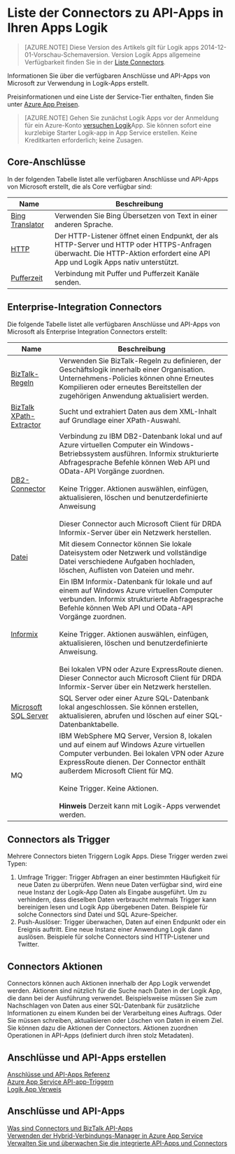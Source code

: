 <properties
    pageTitle="Liste der verfügbaren Anschlüsse und API-Apps | Microsoft Azure App Service"
    description="Informieren Sie sich über Connectors und API-Apps in Azure App Service"
    services="logic-apps"
    documentationCenter=""
    authors="MandiOhlinger"
    manager="erikre"
    editor="cgronlun"/>

<tags
    ms.service="logic-apps"
    ms.workload="integration"
    ms.tgt_pltfrm="na"
    ms.devlang="na"
    ms.topic="get-started-article"
    ms.date="09/01/2016"
    ms.author="mandia"/>


# <a name="list-of-connectors-and-api-apps-to-use-in-your-logic-apps"></a>Liste der Connectors zu API-Apps in Ihren Apps Logik
>[AZURE.NOTE] Diese Version des Artikels gilt für Logik apps 2014-12-01-Vorschau-Schemaversion. Version Logik Apps allgemeine Verfügbarkeit finden Sie in der [Liste Connectors](../connectors/apis-list.md).

Informationen Sie über die verfügbaren Anschlüsse und API-Apps von Microsoft zur Verwendung in Logik-Apps erstellt.

Preisinformationen und eine Liste der Service-Tier enthalten, finden Sie unter [Azure App Preisen](https://azure.microsoft.com/pricing/details/app-service/).

> [AZURE.NOTE] Gehen Sie zunächst Logik Apps vor der Anmeldung für ein Azure-Konto [versuchen Logik](https://tryappservice.azure.com/?appservice=logic)App. Sie können sofort eine kurzlebige Starter Logik-app in App Service erstellen. Keine Kreditkarten erforderlich; keine Zusagen.

## <a name="core-connectors"></a>Core-Anschlüsse
In der folgenden Tabelle listet alle verfügbaren Anschlüsse und API-Apps von Microsoft erstellt, die als Core verfügbar sind:

Name | Beschreibung
--- | ---
[Bing Translator](https://azure.microsoft.com/marketplace/partners/bing/microsofttranslator/) | Verwenden Sie Bing Übersetzen von Text in einer anderen Sprache.
[HTTP](app-service-logic-connector-http.md) | Der HTTP-Listener öffnet einen Endpunkt, der als HTTP-Server und HTTP oder HTTPS-Anfragen überwacht. Die HTTP-Aktion erfordert eine API App und Logik Apps nativ unterstützt.
[Pufferzeit](app-service-logic-connector-slack.md) | Verbindung mit Puffer und Pufferzeit Kanäle senden.


## <a name="enterprise-integration-connectors"></a>Enterprise-Integration Connectors
Die folgende Tabelle listet alle verfügbaren Anschlüsse und API-Apps von Microsoft als Enterprise Integration Connectors erstellt:

Name  | Beschreibung
------------- | -------------
[BizTalk-Regeln](app-service-logic-use-biztalk-rules.md) | Verwenden Sie BizTalk-Regeln zu definieren, der Geschäftslogik innerhalb einer Organisation. Unternehmens-Policies können ohne Erneutes Kompilieren oder erneutes Bereitstellen der zugehörigen Anwendung aktualisiert werden.
[BizTalk XPath-Extractor](app-service-logic-xpath-extract.md) | Sucht und extrahiert Daten aus dem XML-Inhalt auf Grundlage einer XPath-Auswahl.
[DB2-Connector](app-service-logic-connector-db2.md) | Verbindung zu IBM DB2-Datenbank lokal und auf Azure virtuellen Computer ein Windows-Betriebssystem ausführen. Informix strukturierte Abfragesprache Befehle können Web API und OData-API Vorgänge zuordnen. <br/><br/>Keine Trigger. Aktionen auswählen, einfügen, aktualisieren, löschen und benutzerdefinierte Anweisung<br/><br/>Dieser Connector auch Microsoft Client für DRDA Informix-Server über ein Netzwerk herstellen.
[Datei](app-service-logic-connector-file.md) | Mit diesem Connector können Sie lokale Dateisystem oder Netzwerk und vollständige Datei verschiedene Aufgaben hochladen, löschen, Auflisten von Dateien und mehr.
[Informix](app-service-logic-connector-informix.md) | Ein IBM Informix-Datenbank für lokale und auf einem auf Windows Azure virtuellen Computer verbunden. Informix strukturierte Abfragesprache Befehle können Web API und OData-API Vorgänge zuordnen.<br/><br/>Keine Trigger. Aktionen auswählen, einfügen, aktualisieren, löschen und benutzerdefinierte Anweisung.<br/><br/>Bei lokalen VPN oder Azure ExpressRoute dienen. Dieser Connector auch Microsoft Client für DRDA Informix-Server über ein Netzwerk herstellen.
[Microsoft SQL Server](app-service-logic-connector-sql.md) | SQL Server oder einer Azure SQL-Datenbank lokal angeschlossen. Sie können erstellen, aktualisieren, abrufen und löschen auf einer SQL-Datenbanktabelle.
MQ | IBM WebSphere MQ Server, Version 8, lokalen und auf einem auf Windows Azure virtuellen Computer verbunden. Bei lokalen VPN oder Azure ExpressRoute dienen. Der Connector enthält außerdem Microsoft Client für MQ.<br/><br/>Keine Trigger. Keine Aktionen.<br/><br/>**Hinweis** Derzeit kann mit Logik-Apps verwendet werden.

## <a name="connectors-as-triggers"></a>Connectors als Trigger
Mehrere Connectors bieten Triggern Logik Apps. Diese Trigger werden zwei Typen:

1. Umfrage Trigger: Trigger Abfragen an einer bestimmten Häufigkeit für neue Daten zu überprüfen. Wenn neue Daten verfügbar sind, wird eine neue Instanz der Logik-App Daten als Eingabe ausgeführt. Um zu verhindern, dass dieselben Daten verbraucht mehrmals Trigger kann bereinigen lesen und Logik App übergebenen Daten. Beispiele für solche Connectors sind Datei und SQL Azure-Speicher.
2. Push-Auslöser: Trigger überwachen, Daten auf einen Endpunkt oder ein Ereignis auftritt. Eine neue Instanz einer Anwendung Logik dann auslösen. Beispiele für solche Connectors sind HTTP-Listener und Twitter.

## <a name="connectors-as-actions"></a>Connectors Aktionen
Connectors können auch Aktionen innerhalb der App Logik verwendet werden. Aktionen sind nützlich für die Suche nach Daten in der Logik App, die dann bei der Ausführung verwendet. Beispielsweise müssen Sie zum Nachschlagen von Daten aus einer SQL-Datenbank für zusätzliche Informationen zu einem Kunden bei der Verarbeitung eines Auftrags. Oder Sie müssen schreiben, aktualisieren oder Löschen von Daten in einem Ziel. Sie können dazu die Aktionen der Connectors. Aktionen zuordnen Operationen in API-Apps (definiert durch ihren stolz Metadaten).

## <a name="create-your-own-connectors-and-api-apps"></a>Anschlüsse und API-Apps erstellen
[Anschlüsse und API-Apps Referenz](http://aka.ms/appservicesconnectorreference)  
[Azure App Service API-app-Triggern](../app-service-api/app-service-api-dotnet-triggers.md)  
[Logik App Verweis](https://msdn.microsoft.com/library/azure/dn948510.aspx)

## <a name="more-on-connectors-and-api-apps"></a>Anschlüsse und API-Apps
[Was sind Connectors und BizTalk API-Apps](app-service-logic-what-are-biztalk-api-apps.md)  
[Verwenden der Hybrid-Verbindungs-Manager in Azure App Service](app-service-logic-hybrid-connection-manager.md)  
[Verwalten Sie und überwachen Sie die integrierte API-Apps und Connectors](app-service-logic-monitor-your-connectors.md)
